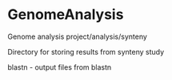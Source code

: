 # GenomeAnalysis
Genome analysis project/analysis/synteny

Directory for storing results from synteny study

blastn - output files from blastn
